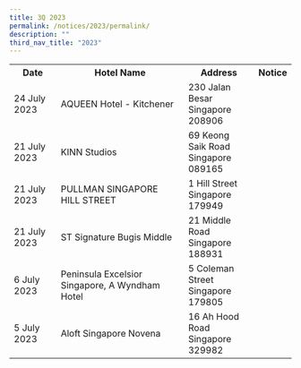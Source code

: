 ```yaml
---
title: 3Q 2023
permalink: /notices/2023/permalink/
description: ""
third_nav_title: "2023"
---
```

<table>
	<tbody><tr>
		<th>Date</th>
		<th>Hotel Name</th>
		<th>Address</th>
		<th>Notice</th>
	</tr>
				<tr>
		<td>24 July 2023</td>
		<td>AQUEEN Hotel - Kitchener</td>
		<td>230 Jalan Besar <br>Singapore 208906</td>
		<td><a href="/files/AQUEEN Hotel - Kitchener pdf.pdf"></a></td>
	</tr>
<tr>
		</tr><tr>
		<td>21 July 2023</td>
		<td>KINN Studios</td>
		<td>69 Keong Saik Road<br>Singapore 089165</td>
		<td><a href="/files/KINN Studios.pdf"></a></td>
	</tr>
<tr>
		<td>21 July 2023</td>
		<td>PULLMAN SINGAPORE HILL STREET</td>
		<td>1 Hill Street<br>Singapore 179949</td>
		<td><a href="/files/PULLMAN SINGAPORE HILL STREET.pdf"></a></td>
	</tr>
<tr>
</tr><tr>
		<td>21 July 2023</td>
		<td>ST Signature Bugis Middle</td>
		<td>21 Middle Road<br>Singapore 188931</td>
		<td><a href="/files/ST Signature Bugis Middle.pdf"></a></td>
	</tr>
<tr>
				</tr><tr>
		<td>6 July 2023</td>
		<td>Peninsula Excelsior Singapore, A Wyndham Hotel</td>
		<td>5 Coleman Street<br>Singapore 179805</td>
		<td><a href="/files/Peninsula Excelsior Singapore, A Wyndham Hotel.pdf"></a></td>
	</tr>
<tr>
		</tr><tr>
		<td>5 July 2023</td>
		<td>Aloft Singapore Novena</td>
		<td>16 Ah Hood Road<br>Singapore 329982</td>
		<td><a href="/files/Aloft Singapore Novena.pdf"></a></td>
	</tr>
<tr></tr></tbody></table>